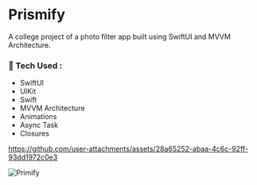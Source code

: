 # Prismify
A college project of a photo filter app built using SwiftUI and MVVM Architecture.

### 🧰 Tech Used :
- SwiftUI
- UIKit
- Swift
- MVVM Architecture
- Animations
- Async Task
- Closures



https://github.com/user-attachments/assets/28a65252-abaa-4c6c-92ff-93dd1972c0e3


![Primify](https://github.com/user-attachments/assets/a0b9abc9-eb88-42d5-b12b-8baa05523f20)


  

